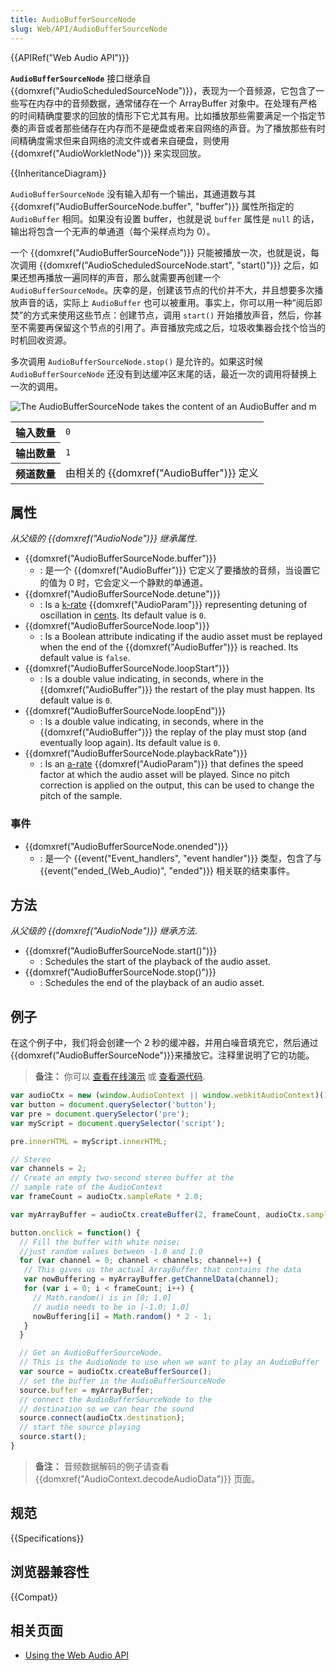 ```yaml
---
title: AudioBufferSourceNode
slug: Web/API/AudioBufferSourceNode
---
```


{{APIRef("Web Audio API")}}

**`AudioBufferSourceNode`** 接口继承自 {{domxref("AudioScheduledSourceNode")}}，表现为一个音频源，它包含了一些写在内存中的音频数据，通常储存在一个 ArrayBuffer 对象中。在处理有严格的时间精确度要求的回放的情形下它尤其有用。比如播放那些需要满足一个指定节奏的声音或者那些储存在内存而不是硬盘或者来自网络的声音。为了播放那些有时间精确度需求但来自网络的流文件或者来自硬盘，则使用 {{domxref("AudioWorkletNode")}} 来实现回放。

{{InheritanceDiagram}}

`AudioBufferSourceNode` 没有输入却有一个输出，其通道数与其 {{domxref("AudioBufferSourceNode.buffer", "buffer")}} 属性所指定的 `AudioBuffer` 相同。如果没有设置 buffer，也就是说 `buffer` 属性是 `null` 的话，输出将包含一个无声的单通道（每个采样点均为 0）。

一个 {{domxref("AudioBufferSourceNode")}} 只能被播放一次，也就是说，每次调用 {{domxref("AudioScheduledSourceNode.start", "start()")}} 之后，如果还想再播放一遍同样的声音，那么就需要再创建一个 `AudioBufferSourceNode`。庆幸的是，创建该节点的代价并不大，并且想要多次播放声音的话，实际上 `AudioBuffer` 也可以被重用。事实上，你可以用一种“阅后即焚”的方式来使用这些节点：创建节点，调用 `start()` 开始播放声音，然后，你甚至不需要再保留这个节点的引用了。声音播放完成之后，垃圾收集器会找个恰当的时机回收资源。

多次调用 `AudioBufferSourceNode.stop()` 是允许的。如果这时候 `AudioBufferSourceNode` 还没有到达缓冲区末尾的话，最近一次的调用将替换上一次的调用。

![The AudioBufferSourceNode takes the content of an AudioBuffer and m](webaudioaudiobuffersourcenode.png)

<table class="properties">
  <tbody>
    <tr>
      <th scope="row">输入数量</th>
      <td><code>0</code></td>
    </tr>
    <tr>
      <th scope="row">输出数量</th>
      <td><code>1</code></td>
    </tr>
    <tr>
      <th scope="row">频道数量</th>
      <td>由相关的 {{domxref("AudioBuffer")}} 定义</td>
    </tr>
  </tbody>
</table>

## 属性

_从父级的_ _{{domxref("AudioNode")}} 继承属性_.

- {{domxref("AudioBufferSourceNode.buffer")}}
  - : 是一个 {{domxref("AudioBuffer")}} 它定义了要播放的音频，当设置它的值为 0 时，它会定义一个静默的单通道。
- {{domxref("AudioBufferSourceNode.detune")}}
  - : Is a [k-rate](/zh-CN/docs/DOM/AudioParam#k-rate) {{domxref("AudioParam")}} representing detuning of oscillation in [cents](http://en.wikipedia.org/wiki/Cent_%28music%29). Its default value is `0`.
- {{domxref("AudioBufferSourceNode.loop")}}
  - : Is a Boolean attribute indicating if the audio asset must be replayed when the end of the {{domxref("AudioBuffer")}} is reached. Its default value is `false`.
- {{domxref("AudioBufferSourceNode.loopStart")}}
  - : Is a double value indicating, in seconds, where in the {{domxref("AudioBuffer")}} the restart of the play must happen. Its default value is `0`.
- {{domxref("AudioBufferSourceNode.loopEnd")}}
  - : Is a double value indicating, in seconds, where in the {{domxref("AudioBuffer")}} the replay of the play must stop (and eventually loop again). Its default value is `0`.
- {{domxref("AudioBufferSourceNode.playbackRate")}}
  - : Is an [a-rate](/zh-CN/docs/Web/API/AudioParam#a-rate) {{domxref("AudioParam")}} that defines the speed factor at which the audio asset will be played. Since no pitch correction is applied on the output, this can be used to change the pitch of the sample.

### 事件

- {{domxref("AudioBufferSourceNode.onended")}}
  - : 是一个 {{event("Event_handlers", "event handler")}} 类型，包含了与 {{event("ended_(Web_Audio)", "ended")}} 相关联的结束事件。

## 方法

_从父级的_ _{{domxref("AudioNode")}} 继承方法_.

- {{domxref("AudioBufferSourceNode.start()")}}
  - : Schedules the start of the playback of the audio asset.
- {{domxref("AudioBufferSourceNode.stop()")}}
  - : Schedules the end of the playback of an audio asset.

## 例子

在这个例子中，我们将会创建一个 2 秒的缓冲器，并用白噪音填充它，然后通过{{domxref("AudioBufferSourceNode")}}来播放它。注释里说明了它的功能。

> **备注：** 你可以 [查看在线演示](http://mdn.github.io/audio-buffer/) 或 [查看源代码](https://github.com/mdn/audio-buffer).

```js
var audioCtx = new (window.AudioContext || window.webkitAudioContext)();
var button = document.querySelector('button');
var pre = document.querySelector('pre');
var myScript = document.querySelector('script');

pre.innerHTML = myScript.innerHTML;

// Stereo
var channels = 2;
// Create an empty two-second stereo buffer at the
// sample rate of the AudioContext
var frameCount = audioCtx.sampleRate * 2.0;

var myArrayBuffer = audioCtx.createBuffer(2, frameCount, audioCtx.sampleRate);

button.onclick = function() {
  // Fill the buffer with white noise;
  //just random values between -1.0 and 1.0
  for (var channel = 0; channel < channels; channel++) {
   // This gives us the actual ArrayBuffer that contains the data
   var nowBuffering = myArrayBuffer.getChannelData(channel);
   for (var i = 0; i < frameCount; i++) {
     // Math.random() is in [0; 1.0]
     // audio needs to be in [-1.0; 1.0]
     nowBuffering[i] = Math.random() * 2 - 1;
   }
  }

  // Get an AudioBufferSourceNode.
  // This is the AudioNode to use when we want to play an AudioBuffer
  var source = audioCtx.createBufferSource();
  // set the buffer in the AudioBufferSourceNode
  source.buffer = myArrayBuffer;
  // connect the AudioBufferSourceNode to the
  // destination so we can hear the sound
  source.connect(audioCtx.destination);
  // start the source playing
  source.start();
}
```

> **备注：** 音频数据解码的例子请查看 {{domxref("AudioContext.decodeAudioData")}} 页面。

## 规范

{{Specifications}}

## 浏览器兼容性

{{Compat}}

## 相关页面

- [Using the Web Audio API](/zh-CN/docs/Web/API/Web_Audio_API/Using_Web_Audio_API)
